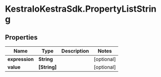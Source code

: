 # KestraIoKestraSdk.PropertyListString

## Properties

Name | Type | Description | Notes
------------ | ------------- | ------------- | -------------
**expression** | **String** |  | [optional] 
**value** | **[String]** |  | [optional] 


